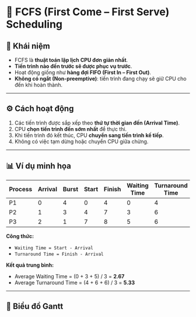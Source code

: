 # 🧩 FCFS (First Come – First Serve) Scheduling

## 📘 Khái niệm
- FCFS là **thuật toán lập lịch CPU đơn giản nhất**.  
- **Tiến trình nào đến trước sẽ được phục vụ trước**.  
- Hoạt động giống như **hàng đợi FIFO (First In – First Out)**.  
- **Không có ngắt (Non-preemptive)**: tiến trình đang chạy sẽ giữ CPU cho đến khi hoàn thành.  

---

## ⚙️ Cách hoạt động
1. Các tiến trình được sắp xếp theo **thứ tự thời gian đến (Arrival Time)**.  
2. CPU **chọn tiến trình đến sớm nhất** để thực thi.  
3. Khi tiến trình đó kết thúc, CPU **chuyển sang tiến trình kế tiếp**.  
4. Không có việc tạm dừng hoặc chuyển CPU giữa chừng.  

---

## 📊 Ví dụ minh họa

| Process | Arrival | Burst | Start | Finish | Waiting Time | Turnaround Time |
|----------|----------|--------|--------|----------|----------------|-----------------|
| P1 | 0 | 4 | 0 | 4 | 0 | 4 |
| P2 | 1 | 3 | 4 | 7 | 3 | 6 |
| P3 | 2 | 1 | 7 | 8 | 5 | 6 |

**Công thức:**
- `Waiting Time = Start - Arrival`
- `Turnaround Time = Finish - Arrival`

**Kết quả trung bình:**
- Average Waiting Time = (0 + 3 + 5) / 3 = **2.67**
- Average Turnaround Time = (4 + 6 + 6) / 3 = **5.33**

---

## 🧮 Biểu đồ Gantt

